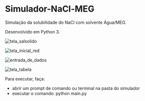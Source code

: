 # Simulador-NaCl-MEG
Simulação da solubilidade do NaCl com solvente Água/MEG.

Desenvolvido em Python 3.

![tela_salsolido](https://user-images.githubusercontent.com/117494481/200457111-cc91c066-529c-4e25-ae07-cd041e12ead6.png)

![tela_inicial_red](https://user-images.githubusercontent.com/117494481/200457256-2c8935a3-4d97-4c4d-b345-1e7f894549a0.gif)

![entrada_de_dados](https://user-images.githubusercontent.com/117494481/200458402-e58740f6-1f70-4799-b93f-7f0e94b8ee56.png)

![tela_tabela](https://user-images.githubusercontent.com/117494481/200458418-25bf158f-824a-4069-bfb3-bb7cd4c9c85d.png)

Para executar, faça:
- abrir um prompt de comando ou terminal na pasta do simulador
- executar o comando: python main.py

